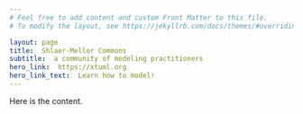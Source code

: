 ```yaml
---
# Feel free to add content and custom Front Matter to this file.
# To modify the layout, see https://jekyllrb.com/docs/themes/#overriding-theme-defaults

layout: page
title:  Shlaer-Mellor Commons
subtitle:  a community of modeling practitioners
hero_link:  https://xtuml.org
hero_link_text:  Learn how to model!
---
```

Here is the content.
